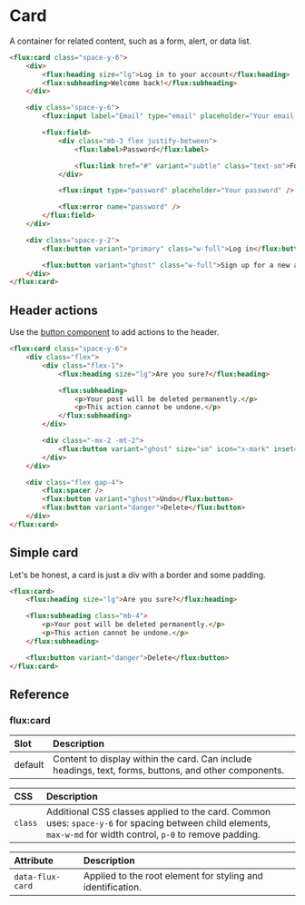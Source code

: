 # Card

A container for related content, such as a form, alert, or data list.

```html
<flux:card class="space-y-6">
    <div>
        <flux:heading size="lg">Log in to your account</flux:heading>
        <flux:subheading>Welcome back!</flux:subheading>
    </div>

    <div class="space-y-6">
        <flux:input label="Email" type="email" placeholder="Your email address" />

        <flux:field>
            <div class="mb-3 flex justify-between">
                <flux:label>Password</flux:label>

                <flux:link href="#" variant="subtle" class="text-sm">Forgot password?</flux:link>
            </div>

            <flux:input type="password" placeholder="Your password" />

            <flux:error name="password" />
        </flux:field>
    </div>

    <div class="space-y-2">
        <flux:button variant="primary" class="w-full">Log in</flux:button>

        <flux:button variant="ghost" class="w-full">Sign up for a new account</flux:button>
    </div>
</flux:card>
```

## Header actions

Use the [button component](/components/button) to add actions to the header.

```html
<flux:card class="space-y-6">
    <div class="flex">
        <div class="flex-1">
            <flux:heading size="lg">Are you sure?</flux:heading>

            <flux:subheading>
                <p>Your post will be deleted permanently.</p>
                <p>This action cannot be undone.</p>
            </flux:subheading>
        </div>

        <div class="-mx-2 -mt-2">
            <flux:button variant="ghost" size="sm" icon="x-mark" inset="top right bottom" />
        </div>
    </div>

    <div class="flex gap-4">
        <flux:spacer />
        <flux:button variant="ghost">Undo</flux:button>
        <flux:button variant="danger">Delete</flux:button>
    </div>
</flux:card>
```

## Simple card

Let's be honest, a card is just a div with a border and some padding.

```html
<flux:card>
    <flux:heading size="lg">Are you sure?</flux:heading>

    <flux:subheading class="mb-4">
        <p>Your post will be deleted permanently.</p>
        <p>This action cannot be undone.</p>
    </flux:subheading>

    <flux:button variant="danger">Delete</flux:button>
</flux:card>
```

## Reference

### flux:card

| Slot    | Description                                                                                             |
| :------ | :------------------------------------------------------------------------------------------------------ |
| default | Content to display within the card. Can include headings, text, forms, buttons, and other components. |

| CSS     | Description                                                                                                                                                                                                                                                                                       |
| :------ | :------------------------------------------------------------------------------------------------------------------------------------------------------------------------------------------------------------------------------------------------------------------------------------------------ |
| `class` | Additional CSS classes applied to the card. Common uses: `space-y-6` for spacing between child elements, `max-w-md` for width control, `p-0` to remove padding. |

| Attribute      | Description                                                 |
| :------------- | :---------------------------------------------------------- |
| `data-flux-card` | Applied to the root element for styling and identification. |
